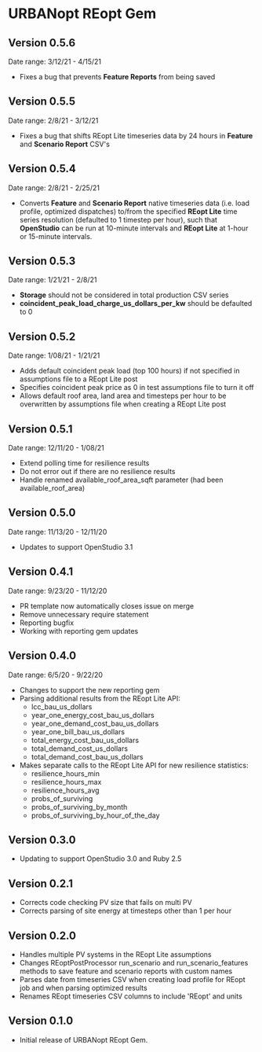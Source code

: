 # URBANopt REopt Gem

## Version 0.5.6

Date range: 3/12/21 - 4/15/21
* Fixes a bug that prevents **Feature Reports** from being saved


## Version 0.5.5

Date range: 2/8/21 - 3/12/21
* Fixes a bug that shifts REopt Lite timeseries data by 24 hours in **Feature** and **Scenario Report** CSV's

## Version 0.5.4

Date range: 2/8/21 - 2/25/21
* Converts **Feature** and **Scenario Report** native timeseries data (i.e. load profile, optimized dispatches) to/from the specified **REopt Lite** time series resolution (defaulted to 1 timestep per hour), such that **OpenStudio** can be run at 10-minute intervals and **REopt Lite** at 1-hour or 15-minute intervals.


## Version 0.5.3

Date range: 1/21/21 - 2/8/21
* **Storage** should not be considered in total production CSV series
* **coincident_peak_load_charge_us_dollars_per_kw** should be defaulted to 0

## Version 0.5.2

Date range: 1/08/21 - 1/21/21
* Adds default coincident peak load (top 100 hours) if not specified in assumptions file to a REopt Lite post
* Specifies coincident peak price as 0 in test assumptions file to turn it off
* Allows default roof area, land area and timesteps per hour to be overwritten by assumptions file when creating a REopt Lite post


## Version 0.5.1

Date range: 12/11/20 - 1/08/21

* Extend polling time for resilience results
* Do not error out if there are no resilience results
* Handle renamed available_roof_area_sqft parameter (had been available_roof_area)


## Version 0.5.0

Date range: 11/13/20 - 12/11/20

* Updates to support OpenStudio 3.1  

 
## Version 0.4.1

Date range: 9/23/20 - 11/12/20

* PR template now automatically closes issue on merge
* Remove unnecessary require statement
* Reporting bugfix
* Working with reporting gem updates


## Version 0.4.0

Date range: 6/5/20 - 9/22/20

* Changes to support the new reporting gem
* Parsing additional results from the REopt Lite API: 
  - lcc_bau_us_dollars
  - year_one_energy_cost_bau_us_dollars
  - year_one_demand_cost_bau_us_dollars
  - year_one_bill_bau_us_dollars
  - total_energy_cost_bau_us_dollars
  - total_demand_cost_us_dollars
  - total_demand_cost_bau_us_dollars
* Makes separate calls to the REopt Lite API for new resilience statistics:
  - resilience_hours_min
  - resilience_hours_max
  - resilience_hours_avg
  - probs_of_surviving
  - probs_of_surviving_by_month
  - probs_of_surviving_by_hour_of_the_day


## Version 0.3.0

* Updating to support OpenStudio 3.0 and Ruby 2.5

## Version 0.2.1 
* Corrects code checking PV size that fails on multi PV
* Corrects parsing of site energy at timesteps other than 1 per hour


## Version 0.2.0 

* Handles multiple PV systems in the REopt Lite assumptions
* Changes REoptPostProcessor run_scenario and run_scenario_features methods to save feature and scenario reports with custom names
* Parses date from timeseries CSV when creating load profile for REopt job and when parsing optimized results
* Renames REopt timeseries CSV columns to include 'REopt' and units


## Version 0.1.0 

* Initial release of URBANopt REopt Gem. 
